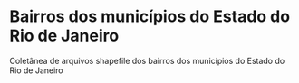 # Bairros dos municípios do Estado do Rio de Janeiro
Coletânea de arquivos shapefile dos bairros dos municípios do Estado do Rio de Janeiro
